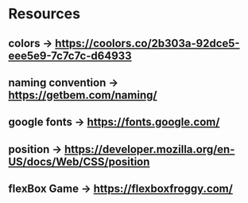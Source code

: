 # Resources

## colors -> https://coolors.co/2b303a-92dce5-eee5e9-7c7c7c-d64933
## naming convention -> https://getbem.com/naming/
## google fonts -> https://fonts.google.com/
## position -> https://developer.mozilla.org/en-US/docs/Web/CSS/position
## flexBox Game -> https://flexboxfroggy.com/